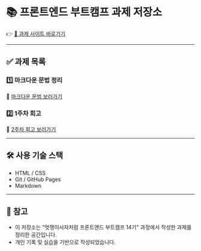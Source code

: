 # 📚 프론트엔드 부트캠프 과제 저장소

👉 [📎 과제 사이트 바로가기](https://stylechoi.github.io/homework/)

---

## ✅ 과제 목록

### 1️⃣ 마크다운 문법 정리  
📄 [마크다운 문법 보러가기](./src/md/markdown.md)

### 2️⃣ 1주차 회고  
📝 [2주차 회고 보러가기](./src/md/week2-retrospect.md)

---

## 🛠️ 사용 기술 스택
- HTML / CSS
- Git / GitHub Pages
- Markdown

---

## 📌 참고
- 이 저장소는 "멋쟁이사자처럼 프론트엔드 부트캠프 14기" 과정에서 작성한 과제를 정리한 공간입니다.
- 개인 기록 및 실습을 기반으로 작성되었습니다.
